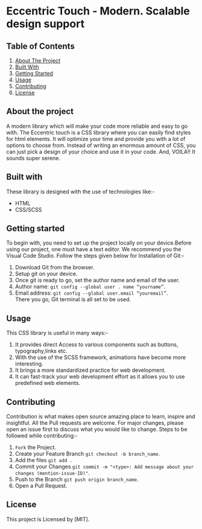 # **Eccentric Touch - Modern. Scalable design support**
    
    
## Table of Contents  
1. [About The Project](#about-the-project)
2. [Built With](#built-with)
3. [Getting Started](#getting-started)
4. [Usage](#usage)
5. [Contributing](#contributing)
6. [License](#license)


## About the project 
 A modern library which will make your code more reliable and easy to go with. The Eccentric touch is a CSS library where you can easily find styles for html elements. It will optimize your time and provide you with a lot of options to choose from. Instead of writing an enormous amount of CSS, you can just pick a design of your choice and use it in your code. And, VOILA!! It sounds super serene.

## Built with  

These library is designed with the use of technologies like:-

 * HTML
 * CSS/SCSS

## Getting started

To begin with, you need to set up the project locally on your device.Before using our project, one must have a text editor. We recommend you the Visual Code Studio. 
 Follow the steps given below for Installation of Git:- 

 1. Download Git from the browser.
 2. Setup git on your device.
 3. Once git is ready to go, set the author name and email of the user. 
 4. Author name:  `git config --global user . name “yourname”`.
 5. Email address: `git config --global user.email “youremail”`.   
  There you go, Git terminal is all set to be used.

## Usage 
  This CSS library is useful in many ways:-
 1. It provides direct Access to various components such as buttons, typography,links etc.
 2. With the use of the SCSS framework, animations have become more interesting.
 3. It brings a more standardized practice for web development. 
 4. It can fast-track your web development effort as it allows you to use predefined web elements.


## Contributing 
  Contribution is what makes open source amazing place to learn, inspire and insightful. All the Pull requests are welcome. For major changes, please open an issue first to discuss what you would like to change.
  Steps to be followed while contributing:-

1. `Fork` the Project.
2. Create your Feature Branch `git checkout -b branch_name`.
3. Add the files `git add .`
3. Commit your Changes `git commit -m "<type>: Add message about your changes (mention-issue-ID)"`.
4. Push to the Branch `git push origin branch_name`.
5. Open a Pull Request. 

## License 
This project is Licensed by [MIT].

